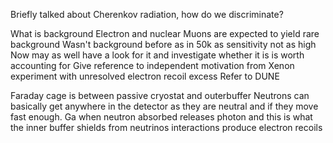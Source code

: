Briefly talked about Cherenkov radiation, how do we discriminate?

What is background
	Electron and nuclear
	Muons are expected to yield rare background
	Wasn't background before as in 50k as sensitivity not as high
	Now may as well have a look for it and investigate whether it is is worth accounting for
Give reference to independent motivation from Xenon experiment with unresolved electron recoil excess
Refer to DUNE

Faraday cage is between passive cryostat and outerbuffer
Neutrons can basically get anywhere in the detector as they are neutral and if they move fast enough.
Ga when neutron absorbed releases photon and this is what the inner buffer shields from
neutrinos interactions produce electron recoils 